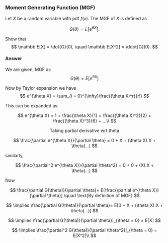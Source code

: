 ### Moment Generating Function (MGF)

Let $X$ be a random variable with pdf $f(x)$. The MGF of $X$ is defined as

$$
G(\theta) = \mathbb E[e^{\theta X}].
$$

Show that 
$$
\mathbb E[X] = \dot{G}(0), \quad \mathbb E[X^2] = \ddot{G}(0). 
$$

#### Answer

We are given, MGF as
$$
G(\theta) = E[e^{\theta X}]
$$

Now by Taylor expansion we have
$$
e^{\theta X} = \sum_{i = 0}^{\infty}\frac{(\theta X)^r}{r!}
$$

This can be expanded as:

$$
e^{\theta X} = 1 + \frac{\theta X}{1} + \frac{(\theta X)^2}{2} + \frac{(\theta X)^3}{6} + ...\\
$$

$$
\text{Taking partial derivative wrt theta}
$$

$$
\frac{\partial e^{\theta X}}{\partial \theta} = 0 + X + (\theta X).X + \theta(...)
$$

similarly,

$$
\frac{\partial^2 e^{\theta X}}{\partial \theta^2} = 0 + 0 + (X).X + \theta(...)
$$

Now

$$
\frac{\partial G(\theta)}{\partial \theta}= E[\frac{\partial e^{\theta X}}{\partial \theta}] \quad \text{By definition of MGF}
$$

$$
\implies \frac{\partial G(\theta)}{\partial \theta}= E[0 + X + (\theta X).X + \theta(...)]
$$

$$
\implies \frac{\partial G(\theta)}{\partial \theta}|_{\theta = 0} = E[X]
$$

$$
\implies \frac{\partial^2 G(\theta)}{\partial \theta^2}|_{\theta = 0} = E[X^2]\\
$$
